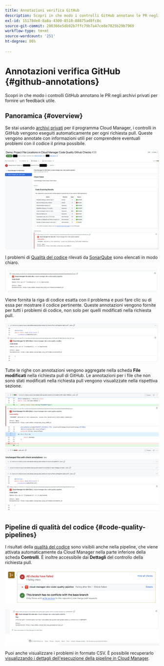```yaml
---
title: Annotazioni verifica GitHub
description: Scopri in che modo i controlli GitHub annotano le PR negli archivi privati per fornire un feedback utile.
exl-id: 15178de8-8a8a-4300-8510-88875ad0fc8c
source-git-commit: 200366e5db92b7ffc79b7a47ce8e7825b29b7969
workflow-type: tm+mt
source-wordcount: '251'
ht-degree: 86%

---
```



# Annotazioni verifica GitHub {#github-annotations}

Scopri in che modo i controlli GitHub annotano le PR negli archivi privati per fornire un feedback utile.

## Panoramica {#overview}

Se stai usando [archivi privati](private-repositories.md) per il programma Cloud Manager, i controlli in GitHub vengono eseguiti automaticamente per ogni richiesta pull. Queste vengono annotate con informazioni utili per comprendere eventuali problemi con il codice il prima possibile.

![Esempio di annotazioni di controllo GitHub](assets/github-check-annotations.png)

I problemi di [Qualità del codice](/help/using/code-quality-testing.md) rilevati da [SonarQube](/help/using/custom-code-quality-rules.md) sono elencati in modo chiaro.

![Esempio di annotazione del problema del codice](assets/github-check-annotations-example.png)

Viene fornita la riga di codice esatta con il problema e puoi fare clic su di essa per mostrare il codice pertinente. Queste annotazioni vengono fornite per tutti i problemi di codice, non solo per quelli modificati nella richiesta pull.

![Esempio di annotazione del problema del codice](assets/github-check-annotations-example-code.png)

Tutte le righe con annotazioni vengono aggregate nella scheda **File modificati** nella richiesta pull di GitHub. Le annotazioni per i file che non sono stati modificati nella richiesta pull vengono visualizzate nella rispettiva sezione.

![Esempio di annotazioni nella scheda File modificati](assets/github-check-annotations-files-changed.png)

## Pipeline di qualità del codice {#code-quality-pipelines}

I risultati della [qualità del codice](/help/using/code-quality-testing.md) sono visibili anche nella pipeline, che viene attivata automaticamente da Cloud Manager nella parte inferiore della scheda **Controlli**. È inoltre accessibile dai **Dettagli** del controllo della richiesta pull.

![Esempio di annotazioni](assets/github-check-annotations-code-quality.png)

![Esempio di annotazioni](assets/github-check-annotations-code-quality-2.png)

Puoi anche visualizzare i problemi in formato CSV. È possibile recuperarlo [visualizzando i dettagli dell&#39;esecuzione della pipeline in Cloud Manager](/help/using/managing-pipelines.md).
